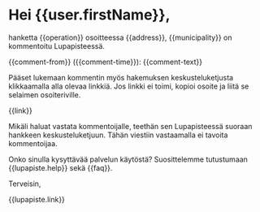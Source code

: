 # Hei {{user.firstName}},

hanketta {{operation}} osoitteessa {{address}}, {{municipality}} on kommentoitu Lupapisteess&auml;. 

{{comment-from}} ({{comment-time}}):
{{comment-text}}

P&auml;&auml;set lukemaan kommentin my&ouml;s hakemuksen keskusteluketjusta klikkaamalla alla olevaa linkki&auml;. Jos linkki ei toimi, kopioi osoite ja liit&auml; se selaimen osoiteriville.

{{link}}

Mik&auml;li haluat vastata kommentoijalle, teeth&auml;n sen Lupapisteess&auml; suoraan hankkeen keskusteluketjuun. T&auml;h&auml;n viestiin vastaamalla ei tavoita kommentoijaa.

Onko sinulla kysytt&auml;v&auml;&auml; palvelun k&auml;yt&ouml;st&auml;? Suosittelemme tutustumaan {{lupapiste.help}} sek&auml; {{faq}}.

Terveisin,

{{lupapiste.link}}
